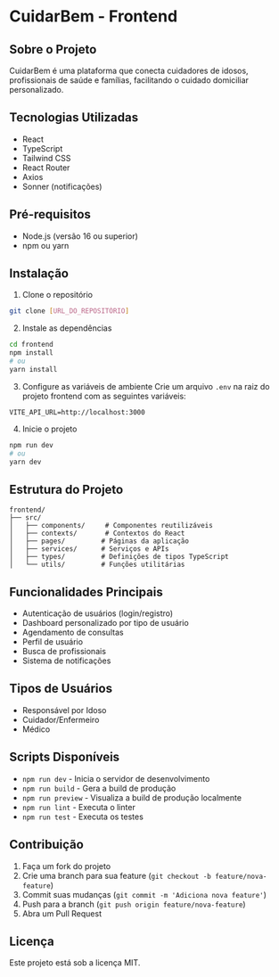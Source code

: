 # CuidarBem - Frontend

## Sobre o Projeto
CuidarBem é uma plataforma que conecta cuidadores de idosos, profissionais de saúde e famílias, facilitando o cuidado domiciliar personalizado.

## Tecnologias Utilizadas
- React
- TypeScript
- Tailwind CSS
- React Router
- Axios
- Sonner (notificações)

## Pré-requisitos
- Node.js (versão 16 ou superior)
- npm ou yarn

## Instalação

1. Clone o repositório
```bash
git clone [URL_DO_REPOSITÓRIO]
```

2. Instale as dependências
```bash
cd frontend
npm install
# ou
yarn install
```

3. Configure as variáveis de ambiente
Crie um arquivo `.env` na raiz do projeto frontend com as seguintes variáveis:
```env
VITE_API_URL=http://localhost:3000
```

4. Inicie o projeto
```bash
npm run dev
# ou
yarn dev
```

## Estrutura do Projeto
```
frontend/
├── src/
│   ├── components/     # Componentes reutilizáveis
│   ├── contexts/       # Contextos do React
│   ├── pages/         # Páginas da aplicação
│   ├── services/      # Serviços e APIs
│   ├── types/         # Definições de tipos TypeScript
│   └── utils/         # Funções utilitárias
```

## Funcionalidades Principais
- Autenticação de usuários (login/registro)
- Dashboard personalizado por tipo de usuário
- Agendamento de consultas
- Perfil de usuário
- Busca de profissionais
- Sistema de notificações

## Tipos de Usuários
- Responsável por Idoso
- Cuidador/Enfermeiro
- Médico

## Scripts Disponíveis
- `npm run dev` - Inicia o servidor de desenvolvimento
- `npm run build` - Gera a build de produção
- `npm run preview` - Visualiza a build de produção localmente
- `npm run lint` - Executa o linter
- `npm run test` - Executa os testes

## Contribuição
1. Faça um fork do projeto
2. Crie uma branch para sua feature (`git checkout -b feature/nova-feature`)
3. Commit suas mudanças (`git commit -m 'Adiciona nova feature'`)
4. Push para a branch (`git push origin feature/nova-feature`)
5. Abra um Pull Request

## Licença
Este projeto está sob a licença MIT.